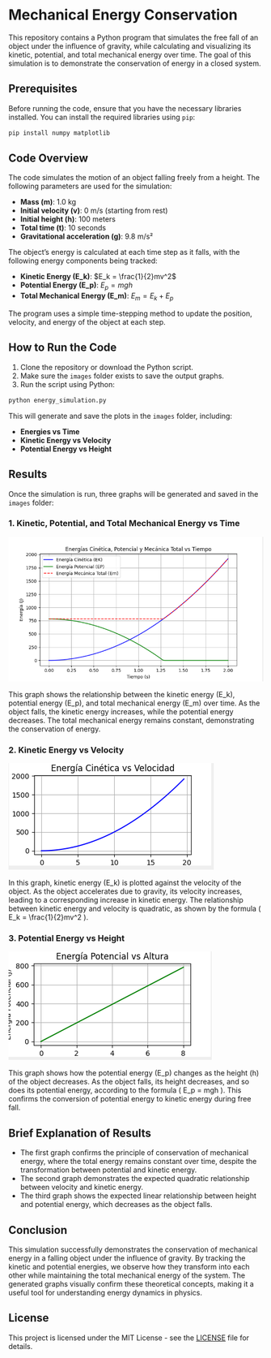 # Mechanical Energy Conservation

This repository contains a Python program that simulates the free fall of an object under the influence of gravity, while calculating and visualizing its kinetic, potential, and total mechanical energy over time. The goal of this simulation is to demonstrate the conservation of energy in a closed system.

## Prerequisites

Before running the code, ensure that you have the necessary libraries installed. You can install the required libraries using `pip`:

```bash
pip install numpy matplotlib
```

## Code Overview

The code simulates the motion of an object falling freely from a height. The following parameters are used for the simulation:

- **Mass (m)**: 1.0 kg
- **Initial velocity (v)**: 0 m/s (starting from rest)
- **Initial height (h)**: 100 meters
- **Total time (t)**: 10 seconds
- **Gravitational acceleration (g)**: 9.8 m/s²

The object’s energy is calculated at each time step as it falls, with the following energy components being tracked:

- **Kinetic Energy (E_k)**: $E_k = \frac{1}{2}mv^2$
- **Potential Energy (E_p)**: $E_p = mgh$
- **Total Mechanical Energy (E_m)**: $E_m = E_k + E_p$

The program uses a simple time-stepping method to update the position, velocity, and energy of the object at each step.

## How to Run the Code

1. Clone the repository or download the Python script.
2. Make sure the `images` folder exists to save the output graphs.
3. Run the script using Python:

```bash
python energy_simulation.py
```

This will generate and save the plots in the `images` folder, including:

- **Energies vs Time**
- **Kinetic Energy vs Velocity**
- **Potential Energy vs Height**

## Results

Once the simulation is run, three graphs will be generated and saved in the `images` folder:

### 1. Kinetic, Potential, and Total Mechanical Energy vs Time

![Energies vs Time](images/grafico_energia_tiempo.png)

This graph shows the relationship between the kinetic energy (E_k), potential energy (E_p), and total mechanical energy (E_m) over time. As the object falls, the kinetic energy increases, while the potential energy decreases. The total mechanical energy remains constant, demonstrating the conservation of energy.

### 2. Kinetic Energy vs Velocity

![Kinetic Energy vs Velocity](images/grafico_energia_cinetica.png)

In this graph, kinetic energy (E_k) is plotted against the velocity of the object. As the object accelerates due to gravity, its velocity increases, leading to a corresponding increase in kinetic energy. The relationship between kinetic energy and velocity is quadratic, as shown by the formula \( E_k = \frac{1}{2}mv^2 \).

### 3. Potential Energy vs Height

![Potential Energy vs Height](images/grafico_energia_potencial.png)

This graph shows how the potential energy (E_p) changes as the height (h) of the object decreases. As the object falls, its height decreases, and so does its potential energy, according to the formula \( E_p = mgh \). This confirms the conversion of potential energy to kinetic energy during free fall.

## Brief Explanation of Results

- The first graph confirms the principle of conservation of mechanical energy, where the total energy remains constant over time, despite the transformation between potential and kinetic energy.
- The second graph demonstrates the expected quadratic relationship between velocity and kinetic energy.
- The third graph shows the expected linear relationship between height and potential energy, which decreases as the object falls.

## Conclusion

This simulation successfully demonstrates the conservation of mechanical energy in a falling object under the influence of gravity. By tracking the kinetic and potential energies, we observe how they transform into each other while maintaining the total mechanical energy of the system. The generated graphs visually confirm these theoretical concepts, making it a useful tool for understanding energy dynamics in physics.

## License

This project is licensed under the MIT License - see the [LICENSE](LICENSE) file for details.
